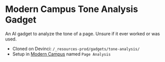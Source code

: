 # Modern Campus Tone Analysis Gadget

An AI gadget to analyze the tone of a page. Unsure if it ever worked or was used.

- Cloned on Devinci: `/_resources-prod/gadgets/tone-analysis/`
- Setup in [Modern Campus](https://a.cms.omniupdate.com/11/#oucampus/southern/www-config/setup/gadgets) named `Page Analysis`

